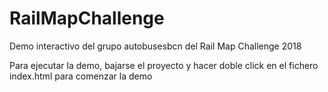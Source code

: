 # RailMapChallenge

Demo interactivo del grupo autobusesbcn del Rail Map Challenge 2018

Para ejecutar la demo, bajarse el proyecto y hacer doble click en el fichero index.html para comenzar la demo
